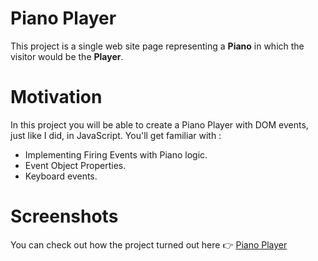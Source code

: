 # Piano Player #
This project is a single web site page representing a __Piano__ in which the visitor would be the __Player__.
# Motivation #
In this project you will be able to create a Piano Player with DOM events, just like I did, in JavaScript. You'll get familiar with : 
* Implementing Firing Events with Piano logic.
* Event Object Properties.
* Keyboard events.
# Screenshots #
You can check out how the project turned out here :point_right: [Piano Player](https://nainiayoub.github.io/Hands-on-JavaScript-projects/Piano-Player/) 
